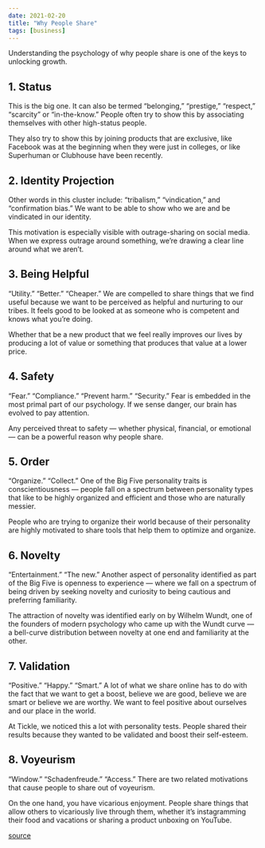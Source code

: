```yaml
---
date: 2021-02-20
title: "Why People Share"
tags: [business]
---
```


Understanding the psychology of why people share is one of the keys to unlocking growth.

## 1. Status

This is the big one. It can also be termed “belonging,” “prestige,” “respect,” “scarcity” or “in-the-know.” People often try to show this by associating themselves with other high-status people.

They also try to show this by joining products that are exclusive, like Facebook was at the beginning when they were just in colleges, or like Superhuman or Clubhouse have been recently.

## 2. Identity Projection

Other words in this cluster include: “tribalism,” “vindication,” and “confirmation bias.” We want to be able to show who we are and be vindicated in our identity.

This motivation is especially visible with outrage-sharing on social media. When we express outrage around something, we’re drawing a clear line around what we aren’t.

## 3. Being Helpful

“Utility.” “Better.” “Cheaper.” We are compelled to share things that we find useful because we want to be perceived as helpful and nurturing to our tribes. It feels good to be looked at as someone who is competent and knows what you’re doing.

Whether that be a new product that we feel really improves our lives by producing a lot of value or something that produces that value at a lower price.

## 4. Safety

“Fear.” “Compliance.” “Prevent harm.” “Security.” Fear is embedded in the most primal part of our psychology. If we sense danger, our brain has evolved to pay attention.

Any perceived threat to safety — whether physical, financial, or emotional — can be a powerful reason why people share.

## 5. Order

“Organize.” “Collect.” One of the Big Five personality traits is conscientiousness — people fall on a spectrum between personality types that like to be highly organized and efficient and those who are naturally messier.

People who are trying to organize their world because of their personality are highly motivated to share tools that help them to optimize and organize.

## 6. Novelty

“Entertainment.” “The new.” Another aspect of personality identified as part of the Big Five is openness to experience — where we fall on a spectrum of being driven by seeking novelty and curiosity to being cautious and preferring familiarity.

The attraction of novelty was identified early on by Wilhelm Wundt, one of the founders of modern psychology who came up with the Wundt curve — a bell-curve distribution between novelty at one end and familiarity at the other.

## 7. Validation

“Positive.” “Happy.” “Smart.” A lot of what we share online has to do with the fact that we want to get a boost, believe we are good, believe we are smart or believe we are worthy. We want to feel positive about ourselves and our place in the world.

At Tickle, we noticed this a lot with personality tests. People shared their results because they wanted to be validated and boost their self-esteem.

## 8. Voyeurism

“Window.” “Schadenfreude.” “Access.” There are two related motivations that cause people to share out of voyeurism.

On the one hand, you have vicarious enjoyment. People share things that allow others to vicariously live through them, whether it’s instagramming their food and vacations or sharing a product unboxing on YouTube.

[source](https://www.nfx.com/post/why-people-share/)